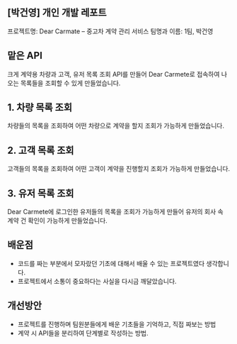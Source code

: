 ## [박건영] 개인 개발 레포트
프로젝트명: Dear Carmate – 중고차 계약 관리 서비스
팀명과 이름: 1팀, 박건영

## 맡은 API
크게 계약용 차량과 고객, 유저 목록 조회 API를 만들어 Dear Carmete로 접속하여 나오는 목록들을 조회할 수 있게 만들었습니다.

## 1. 차량 목록 조회
차량들의 목록을 조회하여 어떤 차량으로 계약을 할지 조회가 가능하게 만들었습니다.

## 2. 고객 목록 조회
고객들의 목록을 조회하여 어떤 고객이 계약을 진행할지 조회가 가능하게 만들었습니다.

## 3. 유저 목록 조회
Dear Carmete에 로그인한 유저들의 목록을 조회가 가능하게 만들어 유저의 회사 속 계약 건 확인이 가능하게 만들었습니다.

## 배운점
- 코드를 짜는 부분에서 모자랐던 기초에 대해서 배울 수 있는 프로젝트였다 생각합니다.
- 프로젝트에서 소통이 중요하다는 사실을 다시금 깨달았습니다.

## 개선방안
- 프로젝트를 진행하며 팀원분들에게 배운 기초들을 기억하고, 직접 짜보는 방법
- 계약 시 API들을 분리하여 단계별로 작성하는 방법.
